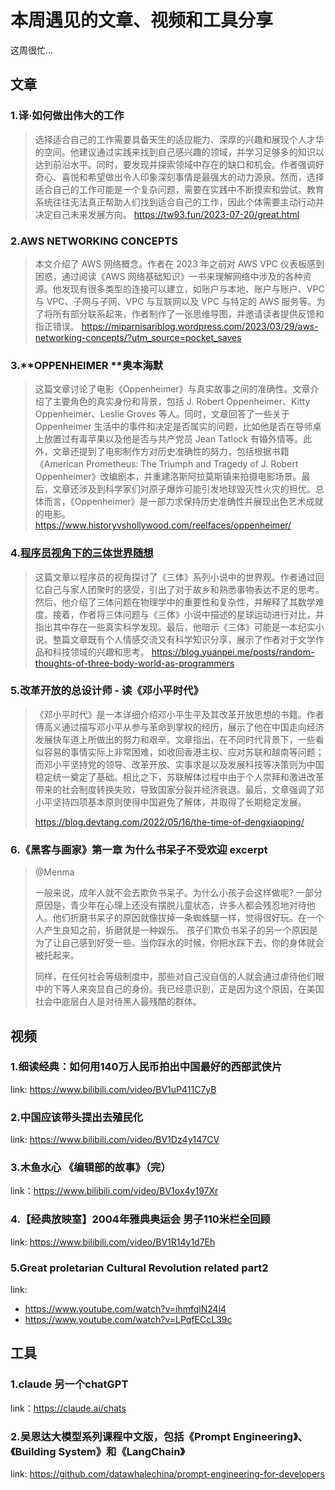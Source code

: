 # 本周遇见的文章、视频和工具分享

这周很忙...

## 文章

### 1.**译·如何做出伟大的工作**

> 选择适合自己的工作需要具备天生的适应能力、深厚的兴趣和展现个人才华的空间。他建议通过实践来找到自己感兴趣的领域，并学习足够多的知识以达到前沿水平。同时，要发现并探索领域中存在的缺口和机会。作者强调好奇心、喜悦和希望做出令人印象深刻事情是最强大的动力源泉。然而，选择适合自己的工作可能是一个复杂问题，需要在实践中不断摸索和尝试。教育系统往往无法真正帮助人们找到适合自己的工作，因此个体需要主动行动并决定自己未来发展方向。
> https://tw93.fun/2023-07-20/great.html

### 2.AWS NETWORKING CONCEPTS

> 本文介绍了 AWS 网络概念。作者在 2023 年之前对 AWS VPC 仪表板感到困惑，通过阅读《AWS 网络基础知识》一书来理解网络中涉及的各种资源。他发现有很多类型的连接可以建立，如账户与本地、账户与账户、VPC 与 VPC、子网与子网、VPC 与互联网以及 VPC 与特定的 AWS 服务等。为了将所有部分联系起来，作者制作了一张思维导图，并邀请读者提供反馈和指正错误。
> https://miparnisariblog.wordpress.com/2023/03/29/aws-networking-concepts/?utm_source=pocket_saves

### 3.**OPPENHEIMER **奥本海默

> 这篇文章讨论了电影《Oppenheimer》与真实故事之间的准确性。文章介绍了主要角色的真实身份和背景，包括 J. Robert Oppenheimer、Kitty Oppenheimer、Leslie Groves 等人。同时，文章回答了一些关于 Oppenheimer 生活中的事件和决定是否属实的问题，比如他是否在导师桌上放置过有毒苹果以及他是否与共产党员 Jean Tatlock 有婚外情等。此外，文章还提到了电影制作方对历史准确性的努力，包括根据书籍《American Prometheus: The Triumph and Tragedy of J. Robert Oppenheimer》改编剧本，并重建洛斯阿拉莫斯镇来拍摄电影场景。最后，文章还涉及到科学家们对原子爆炸可能引发地球毁灭性火灾的担忧。总体而言，《Oppenheimer》是一部力求保持历史准确性并展现出色艺术成就的电影。
> https://www.historyvshollywood.com/reelfaces/oppenheimer/

### 4.[程序员视角下的三体世界随想](https://blog.yuanpei.me/posts/random-thoughts-of-three-body-world-as-programmers/)

> 这篇文章以程序员的视角探讨了《三体》系列小说中的世界观。作者通过回忆自己与家人团聚时的感受，引出了对于故乡和熟悉事物表达不足的思考。然后，他介绍了三体问题在物理学中的重要性和复杂性，并解释了其数学难度。接着，作者将三体问题与《三体》小说中描述的星球运动进行对比，并指出其中存在一些真实科学发现。最后，他暗示《三体》可能是一本纪实小说。整篇文章既有个人情感交流又有科学知识分享，展示了作者对于文学作品和科技领域的兴趣和思考。
> https://blog.yuanpei.me/posts/random-thoughts-of-three-body-world-as-programmers

### 5.**改革开放的总设计师 - 读《邓小平时代》**

> 《邓小平时代》是一本详细介绍邓小平生平及其改革开放思想的书籍。作者傅高义通过描写邓小平从参与革命到掌权的经历，展示了他在中国走向经济发展快车道上所做出的努力和艰辛。文章指出，在不同时代背景下，一些看似容易的事情实际上非常困难，如收回香港主权、应对苏联和越南等问题；而邓小平坚持党的领导、改革开放、实事求是以及发展科技等决策则为中国稳定统一奠定了基础。相比之下，苏联解体过程中由于个人崇拜和激进改革带来的社会制度转换失败，导致国家分裂并经济衰退。最后，文章强调了邓小平坚持四项基本原则使得中国避免了解体，并取得了长期稳定发展。
>
> https://blog.devtang.com/2022/05/16/the-time-of-dengxiaoping/

### 6.《黑客与画家》第一章 为什么书呆子不受欢迎 excerpt

> @Menma
>
> 一般来说，成年人就不会去欺负书呆子。为什么小孩子会这样做呢?
> 一部分原因是，青少年在心理上还没有摆脱儿童状态，许多人都会残忍地对待他人。他们折磨书呆子的原因就像拔掉一条蜘蛛腿一样，觉得很好玩。在一个人产生良知之前，折磨就是一种娱乐。
> 孩子们欺负书呆子的另一个原因是为了让自己感到好受一些。当你踩水的时候，你把水踩下去，你的身体就会被托起来。
>
> 同样，在任何社会等级制度中，那些对自己没自信的人就会通过虐待他们眼中的下等人来突显自己的身份。我已经意识到，正是因为这个原因，在美国社会中底层白人是对待黑人最残酷的群体。



## 视频

### 1.细读经典：如何用140万人民币拍出中国最好的西部武侠片

link: https://www.bilibili.com/video/BV1uP411C7yB

### 2.中国应该带头提出去殖民化

link: https://www.bilibili.com/video/BV1Dz4y147CV

### 3.木鱼水心 《编辑部的故事》（完）

link：https://www.bilibili.com/video/BV1ox4y197Xr

### 4.【经典放映室】2004年雅典奥运会 男子110米栏全回顾

link: https://www.bilibili.com/video/BV1R14y1d7Eh

### 5.Great proletarian Cultural Revolution related part2

link: 

- https://www.youtube.com/watch?v=ihmfqlN24l4
- https://www.youtube.com/watch?v=LPqfECcL39c



## 工具

### 1.claude 另一个chatGPT

link：https://claude.ai/chats

### 2.吴恩达大模型系列课程中文版，包括《Prompt Engineering》、《Building System》和《LangChain》

link: https://github.com/datawhalechina/prompt-engineering-for-developers